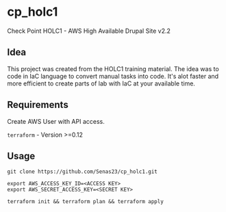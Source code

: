 # cp_holc1
Check Point HOLC1 - AWS High Available Drupal Site v2.2

## Idea
This project was created from the HOLC1 training material.
The idea was to code in IaC language to convert manual tasks into code.
It's alot faster and more efficient to create parts of lab with IaC at your available time.

## Requirements
Create AWS User with API access.

`terraform` - Version >=0.12

## Usage

```
git clone https://github.com/Senas23/cp_holc1.git
```
```
export AWS_ACCESS_KEY_ID=<ACCESS KEY>
export AWS_SECRET_ACCESS_KEY=<SECRET KEY>
```
```
terraform init && terraform plan && terraform apply
```

